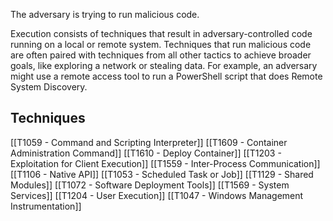 The adversary is trying to run malicious code.

Execution consists of techniques that result in adversary-controlled code running on a local or remote system. Techniques that run malicious code are often paired with techniques from all other tactics to achieve broader goals, like exploring a network or stealing data. For example, an adversary might use a remote access tool to run a PowerShell script that does Remote System Discovery.

## Techniques

[[T1059 - Command and Scripting Interpreter]]
[[T1609 - Container Administration Command]]
[[T1610 - Deploy Container]]
[[T1203 - Exploitation for Client Execution]]
[[T1559 - Inter-Process Communication]]
[[T1106 - Native API]]
[[T1053 - Scheduled Task or Job]]
[[T1129 - Shared Modules]]
[[T1072 - Software Deployment Tools]]
[[T1569 - System Services]]
[[T1204 - User Execution]]
[[T1047 - Windows Management Instrumentation]]